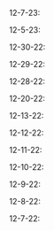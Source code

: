 <!-- COMPLETED TODOS
(F) Feature (B) Bugfix (M) Meta -->

12-7-23:
<!-- B* remove d3 helper fields from objectdisplay -->
<!-- F* tickerboard layout/basic css -->
<!-- M* todos cleanup -->
<!-- F* tickerboard css cleanup (no longer using objectdisplay) -->

12-5-23:
<!-- F* add field selection to objectdisplay component -->
<!-- F* tickerboard refactor -->

12-30-22:
<!-- F* simplify force calculation -->
<!-- B* use proper force constant on first load -->
<!-- F* tickerboard basic implementation -->
<!-- B* remove svg files -->

12-29-22:
<!-- B* fix runtime error(repair object structure) -->
<!-- F* refactor save/reset buttons(save data) -->


12-28-22:
<!-- B* connect to data array, rather than Object map -->
<!-- F* persist node locations to dataset -->


12-20-22:
<!-- F* migrate to sveltekit 1.0 and update other dependencies(run an npm install !) -->

12-13-22:
<!-- F* canvas vs svg ?? answer: svg(canvas looks bad) -->
<!-- F* new color scale -->
<!-- B* redirect account page on logout -->

12-12-22:
<!-- B* control panel smaller on laptop, collapse to corner -->
<!-- F* simplify gridline calculations -->
<!-- F* move login notifications to toast -->
<!-- F* lightmode/darkmode -->
<!-- B* metadatapanel doesnt display after closing modal -->
<!-- F* dynamically set grid increment -->
<!-- B* grid visual bugfix(link to top left corner of screen) -->

12-11-22:
<!-- B* hotfix supabase env loading -->
<!-- F* move login to navbar? -->

12-10-22:
<!-- F* organize components by folder (src/lib) -->
<!-- F* skeleton supabase functions -->
<!-- B* fix console errors -->
<!-- F* build sign in page -->
<!-- F* build manage account page -->
<!-- F* build out /auth route -->
<!-- F* supabase auth -->
<!-- F* build navbar -->
<!-- TODO: *login with google or something* - maybe just email address - we can email results if someone checks a box or something
or maybe put the results in their google drive and send a link to that in an email. the results would always overwrite previous
unless the user specified not to. not huge on google, but I don't really want to store users in db. so I think what we need to 
do is make sure an address actually belongs to someone - that could mean "login with google" or maybe better, just click
the link to verify an email - this could put a token in the browser proving that they own the email address, and that's all
we really need to know? something to think about. -->

12-9-22:
<!-- F* pause node's data in modal -->
<!-- //TODO: control panel / modals
    On modals there is a pause button that acts as a "soft-stop" it just stops the modal from having updated data,
    but the simulation keeps running. However, on the control panel, the pause button represents are "hard-stop", which
    actually stops the simulation completely (read about SIGSTOP/SIGCONT signals on Linux/Mac which completely pauses a process). -->
<!-- F* bendy arrows, repel links? -->
<!-- B* data nodes dont follow curvy path -->
<!-- B* hard to grab nodes w/ grid enabled -->
<!-- F* bidirectional node detection -->
<!-- TODO: detect when two nodes are connected bidirectionally (furthermore, in general, there could be 3 or more links between the same two nodes),
    we should find a way to draw the arrows in a bendy manner so they can be distinguished visually. Will improve the description
    on this one soon.  -->

12-8-22:
<!-- F* componentize svgs -->
<!-- F* grid lines on svg -->
<!-- F* organize control panel, network graph, related into separate components -->
<!-- B* iterable object display in modal -->
<!-- F* collapsible control panel -->
<!-- F* close modal on laptop screens -->
<!-- F* datanodes move faster w/ higher rate parameter -->

12-7-22:
<!-- F* save frontend locations -->
<!-- F* animate multiple objects along a link, given rate parameter -->
<!-- F* snap to grid -->